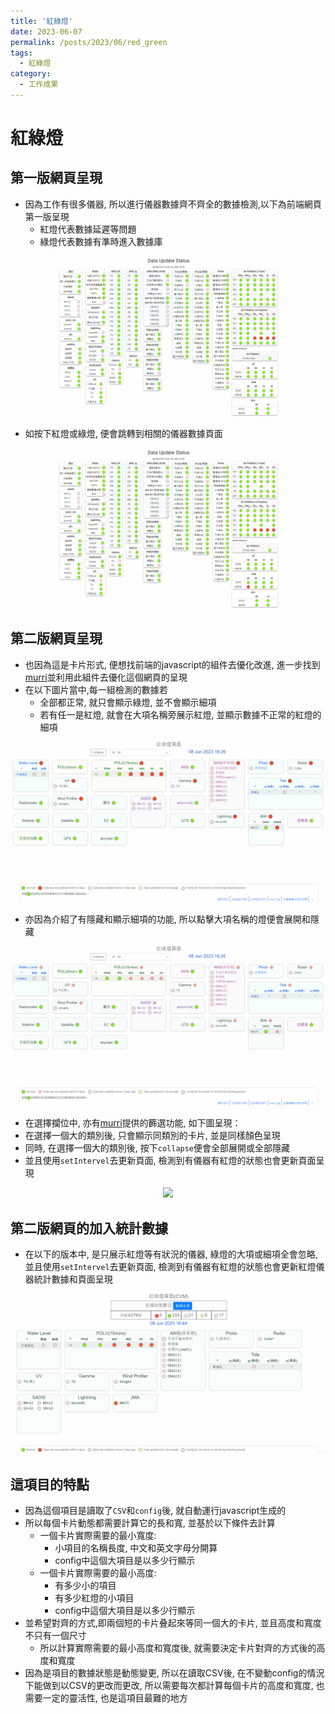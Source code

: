 ```yaml
---
title: '紅綠燈'
date: 2023-06-07
permalink: /posts/2023/06/red_green
tags:
  - 紅綠燈
category:
  - 工作成果
---
```



# 紅綠燈


## 第一版網頁呈現




- 因為工作有很多儀器, 所以進行儀器數據齊不齊全的數據檢測,以下為前端網頁第一版呈現
  - 紅燈代表數據延遲等問題
  - 綠燈代表數據有準時進入數據庫
 <div style="text-align:center;margin-bottom:10px" id="image1"><img src="/images/red_green/red_green_1.gif" /></div>


- 如按下紅燈或綠燈, 便會跳轉到相關的儀器數據頁面
  
<div style="text-align:center;margin-bottom:10px" id="image1"><img src="/images/red_green/red_green_0.gif" /></div>

## 第二版網頁呈現

- 也因為這是卡片形式, 便想找前端的javascript的組件去優化改進, 進一步找到[murri](https://muuri.dev/)並利用此組件去優化這個網頁的呈現
- 在以下圖片當中,每一組檢測的數據若
  - 全部都正常, 就只會顯示綠燈, 並不會顯示細項
  - 若有任一是紅燈, 就會在大項名稱旁展示紅燈, 並顯示數據不正常的紅燈的細項

  
 <div style="text-align:center;margin-bottom:10px" id="image1"><img src="/images/red_green/red_green_2.gif" /></div>



- 亦因為介紹了有隱藏和顯示細項的功能, 所以點擊大項名稱的燈便會展開和隱藏
 <div style="text-align:center;margin-bottom:10px" id="image1"><img src="/images/red_green/red_green_collapse_one.gif" /></div>



- 在選擇攔位中, 亦有[murri](https://muuri.dev/)提供的籂選功能, 如下圖呈現：
- 在選擇一個大的類別後, 只會顯示同類別的卡片, 並是同樣顏色呈現
- 同時, 在選擇一個大的類別後, 按下```collapse```便會全部展開或全部隱藏
- 並且使用```setIntervel```去更新頁面, 檢測到有儀器有紅燈的狀態也會更新頁面呈現
  
 <div style="text-align:center;margin-bottom:10px" id="image1"><img src="/images/red_green/red_green_select.gif" /></div>


## 第二版網頁的加入統計數據


- 在以下的版本中, 是只展示紅燈等有狀況的儀器, 綠燈的大項或細項全會忽略, 並且使用```setIntervel```去更新頁面, 檢測到有儀器有紅燈的狀態也會更新紅燈儀器統計數據和頁面呈現
 <div style="text-align:center;margin-bottom:10px" id="image1"><img src="/images/red_green/red_green_cvm.gif" /></div>


## 這項目的特點


- 因為這個項目是讀取了```CSV```和```config```後, 就自動運行javascript生成的
- 所以每個卡片動態都需要計算它的長和寬, 並基於以下條件去計算
  - 一個卡片實際需要的最小寬度: 
    - 小項目的名稱長度, 中文和英文字母分開算
    - config中這個大項目是以多少行顯示
  - 一個卡片實際需要的最小高度:
    - 有多少小的項目
    - 有多少紅燈的小項目
    - config中這個大項目是以多少行顯示
- 並希望對齊的方式,即兩個短的卡片叠起來等同一個大的卡片, 並且高度和寬度不只有一個尺寸
  - 所以計算實際需要的最小高度和寬度後, 就需要決定卡片對齊的方式後的高度和寬度
- 因為是項目的數據狀態是動態變更, 所以在讀取CSV後, 在不變動config的情況下能做到以CSV的更改而更改, 所以需要每次都計算每個卡片的高度和寬度, 也需要一定的靈活性, 也是這項目最難的地方